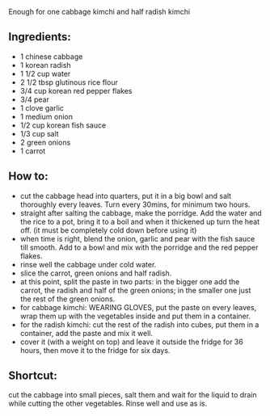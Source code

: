 
Enough for one cabbage kimchi and half radish kimchi

## Ingredients:
* 1 chinese cabbage
* 1 korean radish
* 1 1/2 cup water
* 2 1/2 tbsp glutinous rice flour
* 3/4 cup korean red pepper flakes
* 3/4 pear
* 1 clove garlic
* 1 medium onion
* 1/2 cup korean fish sauce
* 1/3 cup salt
* 2 green onions
* 1 carrot

## How to:
* cut the cabbage head into quarters, put it in a big bowl and salt thoroughly every leaves. Turn every 30mins, for minimum two hours.
* straight after salting the cabbage, make the porridge. Add the water and the rice to a pot, bring it to a boil and when it thickened up turn the heat off. (it must be completely cold down before using it)
* when time is right, blend the onion, garlic and pear with the fish sauce till smooth. Add to a bowl and mix with the porridge and the red pepper flakes.
* rinse well the cabbage under cold water.
* slice the carrot, green onions and half radish.
* at this point, split the paste in two parts: in the bigger one add the carrot, the radish and half of the green onions; in the smaller one just the rest of the green onions.
* for cabbage kimchi: WEARING GLOVES, put the paste on every leaves, wrap them up with the vegetables inside and put them in a container.
* for the radish kimchi: cut the rest of the radish into cubes, put them in a container, add the paste and mix it well.
* cover it (with a weight on top) and leave it outside the fridge for 36 hours, then move it to the fridge for six days.

## Shortcut:
cut the cabbage into small pieces, salt them and wait for the liquid to drain while cutting the other vegetables. Rinse well and use as is.